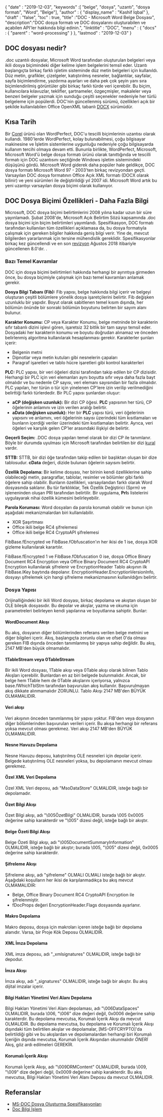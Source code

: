 {
  "date" : "2019-12-03",
  "keywords" :[ "belge", "dosya", "uzantı", "dosya formatı", "Word", "Belge"],
  "author" : {
    "display_name" : "Kashif Iqbal"
},
  "draft" : "false",
  "toc" : true,
  "title" :"DOC - Microsoft Word Belge Dosyası",
  "description":"DOC dosya formatı ve DOC dosyalarını oluşturabilen ve açabilen API'ler hakkında bilgi edinin.",
  "linktitle" : "DOC",
  "menu" : {
    "docs" : {
      "parent" : "word-processing"
}
},
  "lastmod" : "2019-12-03"
}

## DOC dosyası nedir?

.doc uzantılı dosyalar, Microsoft Word tarafından oluşturulan belgeleri veya ikili dosya biçimindeki diğer kelime işlem belgelerini temsil eder. Uzantı başlangıçta birkaç farklı işletim sisteminde düz metin belgeleri için kullanıldı. Düz metin, grafikler, çizelgeler, katıştırılmış nesneler, bağlantılar, sayfalar, sayfa biçimlendirme, yazdırma ayarları ve daha pek çok şeyin yanı sıra biçimlendirilmiş görüntüler gibi birkaç farklı türde veri içerebilir. Bu biçim, kullanıcılara kılavuzlar, teklifler, şartnameler, özgeçmişler, makaleler veya benzeri belgeler yazmak için sunduğu çeşitli seçenekler nedeniyle her türlü belgeleme için popülerdi. DOC'nin güncellenmiş sürümü, özellikleri açık bir şekilde kullanılabilen Office OpenXML tabanlı [DOCX](/tr/word-processing/docx/) sürümüdür.

## Kısa Tarih ##

Bir [Corel](https://www.corel.com/en/) ürünü olan WordPerfect, DOC'u tescilli biçimlerinin uzantısı olarak kullandı. 1980'lerde WordPerfect, kolay bulunabilmesi, çoğu bilgisayar makinesine ve İşletim sistemlerine uygunluğu nedeniyle çoğu bilgisayarda kullanım tercihi olmaya devam etti. Bununla birlikte, WordPerfect, Microsoft, Microsoft Word'ü belge dosya formatı ürünü olarak tanıttığında ve tescilli formatı için DOC uzantısını seçtiğinde Windows işletim sistemindeki düşüşünü gördü. Microsoft Word giderek daha popüler hale geldikçe, DOC dosya formatı Microsoft Word 97 - 2003'ten birkaç revizyondan geçti. Varsayılan DOC dosya formatının Office Açık XML formatı (DOCX olarak bilinir) ve yeni sürümleri ile değiştirildiği yıl 2007 idi. Microsoft Word artık bu yeni uzantıyı varsayılan dosya biçimi olarak kullanıyor.

## DOC Dosya Biçimi Özellikleri - Daha Fazla Bilgi

Microsoft, DOC dosya biçimi belirtimlerini 2008 yılına kadar uzun bir süre yayınlamadı. Şubat 2008'de, Microsoft Açık Belirtim Sözü kapsamında .doc dosya biçimi için biçim belirtimleri yayımlandı. Spesifikasyon, DOC formatı tarafından kullanılan tüm özellikleri açıklamasa da, bu dosya formatıyla çalışmak için gereken bilgiler hakkında geniş bilgi verir. Yine de, mevcut bilgilerden yararlanmak için tersine mühendislik gereklidir. Spesifikasyonlar birkaç kez güncellendi ve en son [revizyon](https://msdn.microsoft.com/en-us/library/cc313153(v#office.12).aspx) Ağustos 2018 itibariyle güncellenen 8.0'dır. .

### Bazı Temel Kavramlar ###

DOC için dosya biçimi belirtimleri hakkında herhangi bir ayrıntıya girmeden önce, bu dosya biçimiyle çalışmak için bazı temel kavramları anlamak gerekir.

**Dosya Bilgi Tabanı (Fib):** Fib yapısı, belge hakkında bilgi içerir ve belgeyi oluşturan çeşitli bölümlere yönelik dosya işaretçilerini belirtir.
Fib değişken uzunluklu bir yapıdır. Boyut olarak sabitlenen temel kısım dışında, her bölümün önünde bir sonraki bölümün boyutunu belirten bir sayım alanı bulunur.

**Karakter Konumu:** CP veya Karakter Konumu, belge metninde bir karakterin sıfır tabanlı dizini işlevi gören, işaretsiz 32 bitlik bir tam sayıyı temsil eder. Dosyadaki her karakterin konumu ve boyutu doğrudan alınamaz ve önceden belirlenmiş algoritma kullanılarak hesaplanması gerekir. Karakterler şunları içerir:

* Belgenin metni
* Dipnotlar veya metin kutuları gibi nesnelerin çapaları
* Paragraf işaretleri ve tablo hücre işaretleri gibi kontrol karakterleri

**PLC:** PLC yapısı, bir veri öğeleri dizisi tarafından takip edilen bir CP dizisidir. Herhangi bir PLC için veri elemanları aynı boyutta sıfır veya daha fazla bayt olmalıdır ve bu nedenle CP sayısı, veri elemanı sayısından bir fazla olmalıdır. PLC yapıları, her türün o tür için yinelenen CP'lere izin verilip verilmediğini belirttiği farklı türlerdedir. Bir PLC yapısı şunlardan oluşur:

* **aCP (değişken uzunluk):** Bir dizi CP öğesi. **PLC** yapısının her türü, CP öğelerinin anlamını ve izin verilen aralığı belirtir.
* **aData (değişken uzunluk):** Her bir **PLC** yapısı türü, veri öğelerinin yapısını ve anlamını, veri öğelerinin sayısı üzerindeki tüm kısıtlamaları ve bunların içerdiği veriler üzerindeki tüm kısıtlamaları belirtir. Ayrıca, veri öğeleri ve karşılık gelen CP'ler arasındaki ilişkiyi de belirtir.

**Geçerli Seçim:** .DOC dosya yapıları temel olarak bir dizi CP ile tanımlanır. Böyle bir durumda uyulması için Microsoft tarafından belirtilen bir dizi [kural](https://msdn.microsoft.com/en-us/library/dd908861(v#office.12).aspx) vardır.

**STTB:** STTB, bir dizi öğe tarafından takip edilen bir başlıktan oluşan bir dize tablosudur. **cData** değeri, dizide bulunan öğelerin sayısını belirtir.

**Özellik Depolama:** Bir kelime dosyası, her birinin kendi özelliklerine sahip olabileceği metin, paragraflar, tablolar, resimler ve bölümler gibi farklı öğelere sahip olabilir. Bunların özellikleri, varsayılandan farklı olarak Word dosyasında saklanır. Bu tür farklılıklar, Tek Özellik Değiştirici (Sprm) ve işleneninden oluşan PRl tarafından belirtilir. Bir uygulama, **Prl**s listelerini uygulayarak nihai özellik kümesini belirleyebilir.

**Parola Koruması:** Word dosyaları da parola korumalı olabilir ve bunun için aşağıdaki mekanizmalardan biri kullanılabilir.

* XOR Şaşırtması
* Office ikili belge RC4 şifrelemesi
* Office ikili belge RC4 CryptoAPI şifrelemesi

FibBase.fEncrypted ve FibBase.fObfuscation'ın her ikisi de 1 ise, dosya XOR gizleme kullanılarak karartılır.

FibBase.fEncrypted 1 ve FibBase.fObfuscation 0 ise, dosya Office Binary Document RC4 Encryption veya Office Binary Document RC4 CryptoAPI Encryption kullanılarak şifrelenir ve EncryptionHeader Tablo akışının ilk FibBase.lKey baytında depolanır. EncryptionHeader.EncryptionVersionInfo, dosyayı şifrelemek için hangi şifreleme mekanizmasının kullanıldığını belirtir.

### Dosya Yapısı ###

Orijinalliğindeki bir ikili Word dosyası, birkaç depolama ve akıştan oluşan bir OLE bileşik dosyasıdır. Bu depolar ve akışlar, yazma ve okuma için parametreleri belirleyen kendi yapılarına ve boyutlarına sahiptir. Bunlar:

#### WordDocument Akışı ####

Bu akış, dosyanın diğer bölümlerinden referans verilen belge metnini ve diğer bilgileri içerir. Akış, başlangıçta zorunlu olan ve ofset 0'da olması gereken FIB dışında önceden tanımlanmış bir yapıya sahip değildir. Bu akış, 2147 MB'den büyük olmamalıdır.

#### 1TableStream veya 0TableStream ####

Bir ikili Word dosyası, 1Table akışı veya 0Table akışı olarak bilinen Tablo Akışları içerebilir. Bunlardan en az biri belgede bulunmalıdır. Ancak, bir belge hem 1Table hem de 0Table akışlarını içeriyorsa, yalnızca base.fWhichTblStm tarafından başvurulan akış kullanılır. Başvurulmayan akış dikkate alınmamalıdır ZORUNLU.
Tablo Akışı 2147 MB'den BÜYÜK OLMAMALIDIR.

#### Veri akışı ####

Veri akışının önceden tanımlanmış bir yapısı yoktur. FIB'den veya dosyanın diğer bölümlerinden başvurulan verileri içerir. Bu akışa herhangi bir referans yoksa mevcut olması gerekmez. Veri akışı 2147 MB'den BÜYÜK OLMAMALIDIR.

#### Nesne Havuzu Depolama ####

Nesne Havuzu deposu, katıştırılmış OLE nesneleri için depolar içerir. Belgede katıştırılmış OLE nesneleri yoksa, bu depolamanın mevcut olması gerekmez.

#### Özel XML Veri Depolama ####

Özel XML Veri deposu, adı "MsoDataStore" OLMALIDIR, isteğe bağlı bir depolamadır.

#### Özet Bilgi Akışı ####

Özet Bilgi akışı, adı "\005ÖzetBilgi" OLMALIDIR, burada \005 0x0005 değerine sahip karakterdir ve "\005" dizesi değil, isteğe bağlı bir akıştır.

#### Belge Özeti Bilgi Akışı ####

Belge Özeti Bilgi akışı, adı "\005DocumentSummaryInformation" OLMALIDIR, isteğe bağlı bir akıştır; burada \005, "\005" dizesi değil, 0x0005 değerine sahip karakterdir.

#### Şifreleme Akışı ####

Şifreleme akışı, adı "şifreleme" OLMALI OLMALI isteğe bağlı bir akıştır. Aşağıdaki koşulların her ikisi de karşılanmadıkça bu akış mevcut OLMAMALIDIR:

* Belge, Office Binary Document RC4 CryptoAPI Encryption ile şifrelenmiştir.
* fDocProps değeri EncryptionHeader.Flags dosyasında ayarlanır.

#### Makro Depolama ####

Makro deposu, dosya için makroları içeren isteğe bağlı bir depolama alanıdır. Varsa, bir Proje Kök Deposu OLMALIDIR.

#### XML İmza Depolama ####

XML imza deposu, adı "_xmlsignatures" OLMALIDIR, isteğe bağlı bir depodur.

#### İmza Akışı ####

İmza akışı, adı "_signatures" OLMALIDIR, isteğe bağlı bir akıştır. Bu akış dijital imzalar içerir.

#### Bilgi Hakları Yönetimi Veri Alanı Depolama ####

Bilgi Hakları Yönetimi Veri Alanı depolaması, adı "\006DataSpaces" OLMALIDIR, burada \006, "\006" dize değeri değil, 0x0006 değerine sahip karakterdir. Bu depolama mevcutsa, Korumalı İçerik Akışı da mevcut OLMALIDIR.
Bu depolama mevcutsa, bu depolama ve Korumalı İçerik Akışı dışındaki tüm belirtilen akışlar ve depolamalar, [MS-OFFCRYPTO]'da belirtildiği gibi ve bu akışlardan ve depolamalardan herhangi biri Korumalı İçeriğin dışında mevcutsa, Korumalı İçerik Akışından okunmalıdır *ÖNERİ* Akış, göz ardı edilmeleri GEREKİR.

#### Korumalı İçerik Akışı ####

Korumalı İçerik Akışı, adı "\009DRMContent" OLMALIDIR, burada \009, "\009" dize değeri değil, 0x0009 değerine sahip karakterdir.
Bu akış mevcutsa, Bilgi Hakları Yönetimi Veri Alanı Deposu da mevcut OLMALIDIR.

## Referanslar ##

* [MS-DOC Dosya Oluşturma Spesifikasyonları](https://msdn.microsoft.com/en-us/library/cc313153(v#office.12).aspx)
* [Doc Bilgi İşlem](https://en.wikipedia.org/wiki/Doc_(computing))

